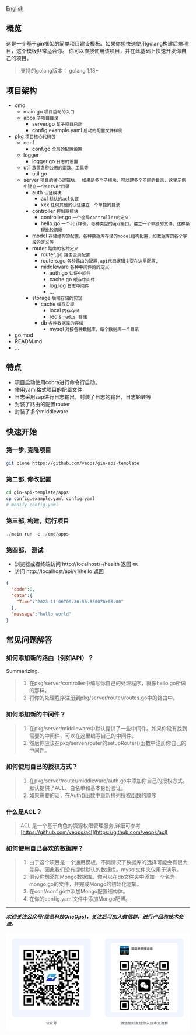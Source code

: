 [English](README.md)
## 概览

这是一个基于gin框架的简单项目建设模板。如果你想快速使用golang构建后端项目，这个模板非常适合你。
你可以直接使用该项目，并在此基础上快速开发你自己的项目。

> 支持的golang版本： golang 1.18+

## 项目架构
- cmd
    - main.go  `项目启动的入口`
    - apps `子项目目录`
        - server.go `某子项目启动`
        - config.example.yaml `启动的配置文件样例`
- pkg `项目核心代码包`
    - conf
        - conf.go `全局的配置设置`
    - logger
        - logger.go `日志的设置`
    - util  `放置各种公用的函数、工具等`
        - util.go
    - server `项目的核心逻辑块， 如果是多个子模块，可以建多个不同的目录，这里示例中建立一个server目录`
        - auth `认证模块`
            - acl `默认的acl认证`
            - xxx  `任何其他的认证建立一个单独的目录`
        - controller `控制器模块`
            - controller.go `一个全局controller的定义`
            - hello.go `一个api样例，每种类型的api接口，建立一个单独的文件，这样条理比较清晰`
        - model `存储结构的配置，各种数据库存储的model结构配置，如数据库的各个字段的定义等`
        - router `路由的各种定义`
            - router.go `路由全局配置`
            - routers.go `各种路由的配置,api代码逻辑主要在这里配置,`
            - middleware `各种中间件的的定义`
                - auth.go `认证中间件`
                - cache.go `缓存中间件`
                - log.log `日志中间件`
                - ...
        - storage `后端存储的实现`
            - cache `缓存实现`
                - local `内存存储`
                - redis `redis 存储`
            - db `各种数据库的存储`
                - mysql `对接各种数据库，每个数据库一个目录`
- go.mod
- READM.md
- ...


## 特点
- 项目启动使用cobra进行命令行启动。
- 使用yaml格式项目的配置文件
- 日志采用zap进行日志输出，封装了日志的输出，日志轮转等
- 封装了路由的配置router
- 封装了多个middleware

## 快速开始
### 第一步, 克隆项目
```sh
git clone https://github.com/veops/gin-api-template
```
### 第二部, 修改配置
```sh
cd gin-api-template/apps
cp config.example.yaml config.yaml
# modify config.yaml
```
### 第三部, 构建，运行项目
```go build cmd/main.go 
./main run -c ./cmd/apps
```
### 第四部， 测试
- 浏览器或者终端访问 http://localhost/-/health 返回 `OK`
- 访问 http://localhost/api/v1/hello 返回
```json
{
  "code":0,
  "data":{
    "Time":"2023-11-06T09:36:55.830076+08:00"
  },
  "message":"hello world"
}
```

## 常见问题解答
### 如何添加新的路由（例如API）？
Summarizing.
> 1. 在pkg/server/controller中编写你自己的处理程序，就像hello.go所做的那样。
> 2. 将你的处理程序注册到pkg/server/router/routes.go中的路由中。 
### 如何添加新的中间件？
> 1. 在pkg/server/middleware中默认提供了一些中间件。如果你没有找到需要的中间件，可以在这里编写自己的中间件。
> 2. 然后你应该在pkg/server/router的setupRouter()函数中注册你自己的中间件。
### 如何使用自己的授权方式？
> 1. 在pkg/server/router/middleware/auth.go中添加你自己的授权方式。默认提供了ACL、白名单和基本身份验证。
> 2. 如果需要的话，在Auth()函数中重新排列授权函数的顺序
### 什么是ACL？
> ACL 是一个基于角色的资源权限管理服务,详细可参考 [https://github.com/veops/acl](https://github.com/veops/acl)
### 如何使用自己喜欢的数据库？
> 1. 由于这个项目是一个通用模板，不同情况下数据库的选择可能会有很大差异，因此我们没有提供默认的数据库。mysql文件夹仅用于演示。
> 2. 假设你想添加Mongo数据库。你可以在db文件夹中添加一个名为mongo.go的文件，并完成Mongo的初始化逻辑。
> 3. 在conf/conf.go中添加Mongo配置结构体。
> 4. 在你的config.yaml文件中添加Mongo配置。




---
_**欢迎关注公众号(维易科技OneOps)，关注后可加入微信群，进行产品和技术交流。**_

![公众号: 维易科技OneOps](pkg/docs/images/wechat.jpg)

